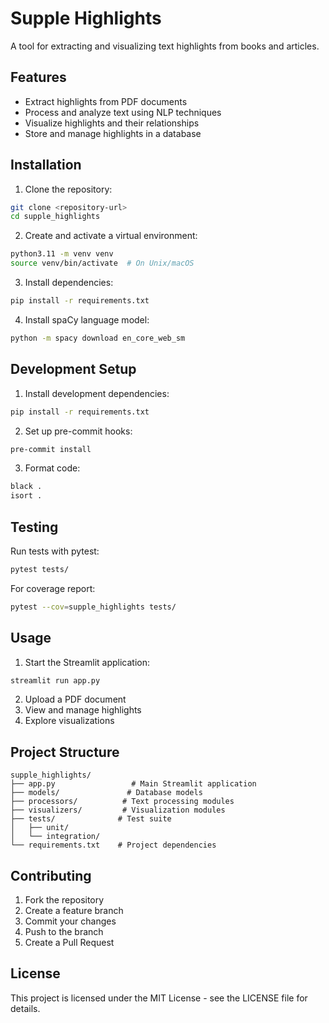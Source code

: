 # Supple Highlights

A tool for extracting and visualizing text highlights from books and articles.

## Features

- Extract highlights from PDF documents
- Process and analyze text using NLP techniques
- Visualize highlights and their relationships
- Store and manage highlights in a database

## Installation

1. Clone the repository:
```bash
git clone <repository-url>
cd supple_highlights
```

2. Create and activate a virtual environment:
```bash
python3.11 -m venv venv
source venv/bin/activate  # On Unix/macOS
```

3. Install dependencies:
```bash
pip install -r requirements.txt
```

4. Install spaCy language model:
```bash
python -m spacy download en_core_web_sm
```

## Development Setup

1. Install development dependencies:
```bash
pip install -r requirements.txt
```

2. Set up pre-commit hooks:
```bash
pre-commit install
```

3. Format code:
```bash
black .
isort .
```

## Testing

Run tests with pytest:
```bash
pytest tests/
```

For coverage report:
```bash
pytest --cov=supple_highlights tests/
```

## Usage

1. Start the Streamlit application:
```bash
streamlit run app.py
```

2. Upload a PDF document
3. View and manage highlights
4. Explore visualizations

## Project Structure

```
supple_highlights/
├── app.py                 # Main Streamlit application
├── models/               # Database models
├── processors/          # Text processing modules
├── visualizers/         # Visualization modules
├── tests/              # Test suite
│   ├── unit/
│   └── integration/
└── requirements.txt    # Project dependencies
```

## Contributing

1. Fork the repository
2. Create a feature branch
3. Commit your changes
4. Push to the branch
5. Create a Pull Request

## License

This project is licensed under the MIT License - see the LICENSE file for details. 